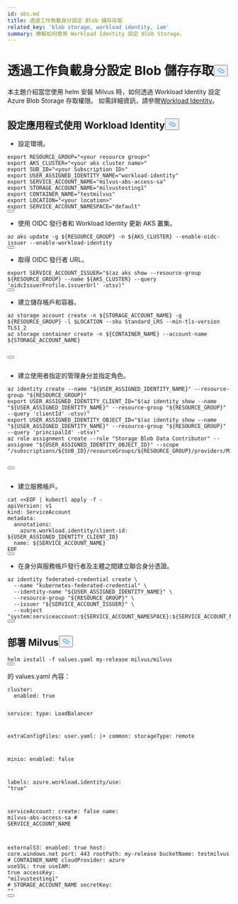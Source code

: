 ```yaml
---
id: abs.md
title: 透過工作負載身分設定 Blob 儲存存取
related_key: 'blob storage, workload identity, iam'
summary: 瞭解如何使用 Workload Identity 設定 Blob Storage。
---
```

<h1 id="Configure-Blob-Storage-Access-by-Workload-Identity" class="common-anchor-header">透過工作負載身分設定 Blob 儲存存取<button data-href="#Configure-Blob-Storage-Access-by-Workload-Identity" class="anchor-icon" translate="no">
      <svg translate="no"
        aria-hidden="true"
        focusable="false"
        height="20"
        version="1.1"
        viewBox="0 0 16 16"
        width="16"
      >
        <path
          fill="#0092E4"
          fill-rule="evenodd"
          d="M4 9h1v1H4c-1.5 0-3-1.69-3-3.5S2.55 3 4 3h4c1.45 0 3 1.69 3 3.5 0 1.41-.91 2.72-2 3.25V8.59c.58-.45 1-1.27 1-2.09C10 5.22 8.98 4 8 4H4c-.98 0-2 1.22-2 2.5S3 9 4 9zm9-3h-1v1h1c1 0 2 1.22 2 2.5S13.98 12 13 12H9c-.98 0-2-1.22-2-2.5 0-.83.42-1.64 1-2.09V6.25c-1.09.53-2 1.84-2 3.25C6 11.31 7.55 13 9 13h4c1.45 0 3-1.69 3-3.5S14.5 6 13 6z"
        ></path>
      </svg>
    </button></h1><p>本主題介紹當您使用 helm 安裝 Milvus 時，如何透過 Workload Identity 設定 Azure Blob Storage 存取權限。 如需詳細資訊，請參閱<a href="https://azure.github.io/azure-workload-identity/docs/introduction.html">Workload Identity</a>。</p>
<h2 id="Configure-applications-to-use-Workload-Identity" class="common-anchor-header">設定應用程式使用 Workload Identity<button data-href="#Configure-applications-to-use-Workload-Identity" class="anchor-icon" translate="no">
      <svg translate="no"
        aria-hidden="true"
        focusable="false"
        height="20"
        version="1.1"
        viewBox="0 0 16 16"
        width="16"
      >
        <path
          fill="#0092E4"
          fill-rule="evenodd"
          d="M4 9h1v1H4c-1.5 0-3-1.69-3-3.5S2.55 3 4 3h4c1.45 0 3 1.69 3 3.5 0 1.41-.91 2.72-2 3.25V8.59c.58-.45 1-1.27 1-2.09C10 5.22 8.98 4 8 4H4c-.98 0-2 1.22-2 2.5S3 9 4 9zm9-3h-1v1h1c1 0 2 1.22 2 2.5S13.98 12 13 12H9c-.98 0-2-1.22-2-2.5 0-.83.42-1.64 1-2.09V6.25c-1.09.53-2 1.84-2 3.25C6 11.31 7.55 13 9 13h4c1.45 0 3-1.69 3-3.5S14.5 6 13 6z"
        ></path>
      </svg>
    </button></h2><ul>
<li>設定環境。</li>
</ul>
<pre><code translate="no" class="language-bash"><span class="hljs-keyword">export</span> <span class="hljs-variable constant_">RESOURCE_GROUP</span>=<span class="hljs-string">&quot;&lt;your resource group&gt;&quot;</span>
<span class="hljs-keyword">export</span> <span class="hljs-variable constant_">AKS_CLUSTER</span>=<span class="hljs-string">&quot;&lt;your aks cluster name&gt;&quot;</span> 
<span class="hljs-keyword">export</span> <span class="hljs-variable constant_">SUB_ID</span>=<span class="hljs-string">&quot;&lt;your Subscription ID&gt;&quot;</span>
<span class="hljs-keyword">export</span> <span class="hljs-variable constant_">USER_ASSIGNED_IDENTITY_NAME</span>=<span class="hljs-string">&quot;workload-identity&quot;</span>
<span class="hljs-keyword">export</span> <span class="hljs-variable constant_">SERVICE_ACCOUNT_NAME</span>=<span class="hljs-string">&quot;milvus-abs-access-sa&quot;</span>
<span class="hljs-keyword">export</span> <span class="hljs-variable constant_">STORAGE_ACCOUNT_NAME</span>=<span class="hljs-string">&quot;milvustesting1&quot;</span>
<span class="hljs-keyword">export</span> <span class="hljs-variable constant_">CONTAINER_NAME</span>=<span class="hljs-string">&quot;testmilvus&quot;</span>
<span class="hljs-keyword">export</span> <span class="hljs-variable constant_">LOCATION</span>=<span class="hljs-string">&quot;&lt;your location&gt;&quot;</span>
<span class="hljs-keyword">export</span> <span class="hljs-variable constant_">SERVICE_ACCOUNT_NAMESPACE</span>=<span class="hljs-string">&quot;default&quot;</span>
<button class="copy-code-btn"></button></code></pre>
<ul>
<li>使用 OIDC 發行者和 Workload Identity 更新 AKS 叢集。</li>
</ul>
<pre><code translate="no" class="language-bash">az aks update -g <span class="hljs-variable">${RESOURCE_GROUP}</span> -n <span class="hljs-variable">${AKS_CLUSTER}</span> --enable-oidc-issuer --enable-workload-identity
<button class="copy-code-btn"></button></code></pre>
<ul>
<li>取得 OIDC 發行者 URL。</li>
</ul>
<pre><code translate="no" class="language-bash"><span class="hljs-built_in">export</span> SERVICE_ACCOUNT_ISSUER=<span class="hljs-string">&quot;<span class="hljs-subst">$(az aks show --resource-group ${RESOURCE_GROUP} --name ${AKS_CLUSTER} --query &#x27;oidcIssuerProfile.issuerUrl&#x27; -otsv)</span>&quot;</span>
<button class="copy-code-btn"></button></code></pre>
<ul>
<li>建立儲存帳戶和容器。</li>
</ul>
<pre><code translate="no" class="language-bash">az storage account create -n <span class="hljs-variable">${STORAGE_ACCOUNT_NAME}</span> -g <span class="hljs-variable">${RESOURCE_GROUP}</span> -l <span class="hljs-variable">$LOCATION</span> --sku Standard_LRS --min-tls-version TLS1_2
az storage container create -n <span class="hljs-variable">${CONTAINER_NAME}</span> --account-name <span class="hljs-variable">${STORAGE_ACCOUNT_NAME}</span>

<button class="copy-code-btn"></button></code></pre>
<ul>
<li>建立使用者指定的管理身分並指定角色。</li>
</ul>
<pre><code translate="no" class="language-bash">az identity create --name <span class="hljs-string">&quot;<span class="hljs-variable">${USER_ASSIGNED_IDENTITY_NAME}</span>&quot;</span> --resource-group <span class="hljs-string">&quot;<span class="hljs-variable">${RESOURCE_GROUP}</span>&quot;</span>
<span class="hljs-built_in">export</span> USER_ASSIGNED_IDENTITY_CLIENT_ID=<span class="hljs-string">&quot;<span class="hljs-subst">$(az identity show --name <span class="hljs-string">&quot;<span class="hljs-variable">${USER_ASSIGNED_IDENTITY_NAME}</span>&quot;</span> --resource-group <span class="hljs-string">&quot;<span class="hljs-variable">${RESOURCE_GROUP}</span>&quot;</span> --query &#x27;clientId&#x27; -otsv)</span>&quot;</span>
<span class="hljs-built_in">export</span> USER_ASSIGNED_IDENTITY_OBJECT_ID=<span class="hljs-string">&quot;<span class="hljs-subst">$(az identity show --name <span class="hljs-string">&quot;<span class="hljs-variable">${USER_ASSIGNED_IDENTITY_NAME}</span>&quot;</span> --resource-group <span class="hljs-string">&quot;<span class="hljs-variable">${RESOURCE_GROUP}</span>&quot;</span> --query &#x27;principalId&#x27; -otsv)</span>&quot;</span>
az role assignment create --role <span class="hljs-string">&quot;Storage Blob Data Contributor&quot;</span> --assignee <span class="hljs-string">&quot;<span class="hljs-variable">${USER_ASSIGNED_IDENTITY_OBJECT_ID}</span>&quot;</span> --scope <span class="hljs-string">&quot;/subscriptions/<span class="hljs-variable">${SUB_ID}</span>/resourceGroups/<span class="hljs-variable">${RESOURCE_GROUP}</span>/providers/Microsoft.Storage/storageAccounts/<span class="hljs-variable">${STORAGE_ACCOUNT_NAME}</span>&quot;</span>

<button class="copy-code-btn"></button></code></pre>
<ul>
<li>建立服務帳戶。</li>
</ul>
<pre><code translate="no" class="language-bash"><span class="hljs-built_in">cat</span> &lt;&lt;<span class="hljs-string">EOF | kubectl apply -f -
apiVersion: v1
kind: ServiceAccount
metadata:
  annotations:
    azure.workload.identity/client-id: ${USER_ASSIGNED_IDENTITY_CLIENT_ID}
  name: ${SERVICE_ACCOUNT_NAME}
EOF</span>
<button class="copy-code-btn"></button></code></pre>
<ul>
<li>在身分與服務帳戶發行者及主體之間建立聯合身分憑證。</li>
</ul>
<pre><code translate="no" class="language-bash">az identity federated-credential create \
  --name <span class="hljs-string">&quot;kubernetes-federated-credential&quot;</span> \
  --identity-name <span class="hljs-string">&quot;<span class="hljs-variable">${USER_ASSIGNED_IDENTITY_NAME}</span>&quot;</span> \
  --resource-group <span class="hljs-string">&quot;<span class="hljs-variable">${RESOURCE_GROUP}</span>&quot;</span> \
  --issuer <span class="hljs-string">&quot;<span class="hljs-variable">${SERVICE_ACCOUNT_ISSUER}</span>&quot;</span> \
  --subject <span class="hljs-string">&quot;system:serviceaccount:<span class="hljs-variable">${SERVICE_ACCOUNT_NAMESPACE}</span>:<span class="hljs-variable">${SERVICE_ACCOUNT_NAME}</span>&quot;</span>
<button class="copy-code-btn"></button></code></pre>
<h2 id="Deploy-Milvus" class="common-anchor-header">部署 Milvus<button data-href="#Deploy-Milvus" class="anchor-icon" translate="no">
      <svg translate="no"
        aria-hidden="true"
        focusable="false"
        height="20"
        version="1.1"
        viewBox="0 0 16 16"
        width="16"
      >
        <path
          fill="#0092E4"
          fill-rule="evenodd"
          d="M4 9h1v1H4c-1.5 0-3-1.69-3-3.5S2.55 3 4 3h4c1.45 0 3 1.69 3 3.5 0 1.41-.91 2.72-2 3.25V8.59c.58-.45 1-1.27 1-2.09C10 5.22 8.98 4 8 4H4c-.98 0-2 1.22-2 2.5S3 9 4 9zm9-3h-1v1h1c1 0 2 1.22 2 2.5S13.98 12 13 12H9c-.98 0-2-1.22-2-2.5 0-.83.42-1.64 1-2.09V6.25c-1.09.53-2 1.84-2 3.25C6 11.31 7.55 13 9 13h4c1.45 0 3-1.69 3-3.5S14.5 6 13 6z"
        ></path>
      </svg>
    </button></h2><pre><code translate="no" class="language-bash">helm install -f values.yaml my-release milvus/milvus
<button class="copy-code-btn"></button></code></pre>
<p>的 values.yaml 內容：</p>
<pre><code translate="no" class="language-yaml">cluster:
  enabled: <span class="hljs-literal">true</span>

service:
  <span class="hljs-built_in">type</span>: LoadBalancer

extraConfigFiles:
  user.yaml: |+
    common:
      storageType: remote

minio:
  enabled: <span class="hljs-literal">false</span>

labels:
  azure.workload.identity/use: <span class="hljs-string">&quot;true&quot;</span>

serviceAccount:
  create: <span class="hljs-literal">false</span>
  name: milvus-abs-access-sa <span class="hljs-comment"># SERVICE_ACCOUNT_NAME</span>

externalS3:
  enabled: <span class="hljs-literal">true</span>
  host: core.windows.net
  port: 443
  rootPath: my-release
  bucketName: testmilvus <span class="hljs-comment"># CONTAINER_NAME</span>
  cloudProvider: azure
  useSSL: <span class="hljs-literal">true</span>
  useIAM: <span class="hljs-literal">true</span>
  accessKey: <span class="hljs-string">&quot;milvustesting1&quot;</span> <span class="hljs-comment"># STORAGE_ACCOUNT_NAME</span>
  secretKey: <span class="hljs-string">&quot;&quot;</span>
<button class="copy-code-btn"></button></code></pre>
